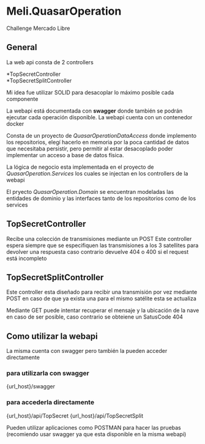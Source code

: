 # Meli.QuasarOperation

Challenge Mercado Libre

## General

La web api consta de 2 controllers

 *TopSecretController       
 *TopSecretSplitController

Mi idea fue utilizar SOLID para desacoplar lo máximo posible cada componente

La webapi está documentada con **swagger** donde también se podrán ejecutar cada operación disponible.
La webapi cuenta con un contenedor docker 

Consta de un proyecto de _QuasarOperationDataAccess_ donde implemento los repositorios, elegí hacerlo en memoria por la poca cantidad de datos que 
necesitaba persistir, pero permitir al estar desacoplado poder implementar un acceso a base de datos física.

La lógica de negocio esta implementada en el proyecto de _QuasarOperation.Services_ los cuales se injectan en los controllers de la webapi

El pryecto _QuasarOperation.Domain_ se encuentran modeladas las entidades de dominio y las interfaces tanto de los repositorios como de los services



## TopSecretController       
 Recibe una colección de transmisiones mediante un POST
 Este controller espera siempre que se especifiquen las transmisiones a los 3 satellites para devolver una respuesta
 caso contrario devuelve 404  o 400 si el request está incompleto
 

## TopSecretSplitController
 Este controller esta diseñado para recibir una transmisión por vez mediante POST
 en caso de que ya exista una para el mismo satélite esta se actualiza
 
 Mediante GET puede intentar recuperar el mensaje y la ubicación de la nave en caso de ser posible, caso contrario se obteiene un SatusCode 404 
 
 
## Como utilizar la webapi

La misma cuenta con swagger  pero también la pueden acceder directamente

 ### para utilizarla con swagger
  {url_host}/swagger 
  
 ### para accederla directamente
  {url_host}/api/TopSecret
  {url_host}/api/TopSecretSplit
  
  Pueden utilizar aplicaciones como POSTMAN para hacer las pruebas (recomiendo usar swagger ya que esta disponible en la misma webapi)
  